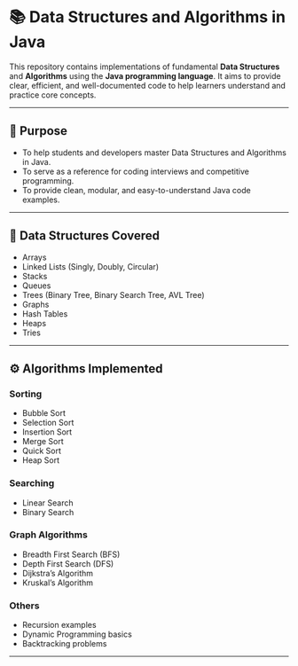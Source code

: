 # 📚 Data Structures and Algorithms in Java

This repository contains implementations of fundamental **Data Structures** and **Algorithms** using the **Java programming language**. It aims to provide clear, efficient, and well-documented code to help learners understand and practice core concepts.

---

## 🎯 Purpose

- To help students and developers master Data Structures and Algorithms in Java.
- To serve as a reference for coding interviews and competitive programming.
- To provide clean, modular, and easy-to-understand Java code examples.

---

## 🧩 Data Structures Covered

- Arrays
- Linked Lists (Singly, Doubly, Circular)
- Stacks
- Queues
- Trees (Binary Tree, Binary Search Tree, AVL Tree)
- Graphs
- Hash Tables
- Heaps
- Tries

---

## ⚙️ Algorithms Implemented

### Sorting
- Bubble Sort
- Selection Sort
- Insertion Sort
- Merge Sort
- Quick Sort
- Heap Sort

### Searching
- Linear Search
- Binary Search

### Graph Algorithms
- Breadth First Search (BFS)
- Depth First Search (DFS)
- Dijkstra’s Algorithm
- Kruskal’s Algorithm

### Others
- Recursion examples
- Dynamic Programming basics
- Backtracking problems

---
